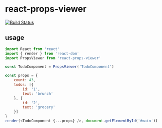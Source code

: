 # react-props-viewer
[![Build Status](https://travis-ci.org/JLHwung/react-props-viewer.svg?branch=master)](https://travis-ci.org/JLHwung/react-props-viewer)

## usage
```javascript
import React from 'react'
import { render } from 'react-dom'
import PropsViewer from 'react-props-viewer'

const TodoComponent = PropsViewer('TodoComponent')

const props = {
    count: 43,
    todos: [{
        id: '1',
        text: 'brunch'
    }, {
        id: '2',
        text: 'grocery'
    }]
}
render(<TodoComponent {...props} />, document.getElementById('#main'))
```

